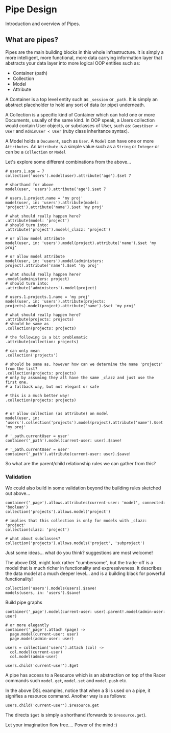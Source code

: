 # Pipe Design

Introduction and overview of Pipes.

## What are pipes?

Pipes are the main building blocks in this whole infrastructure. It is simply a more intelligent, more functional,
more data carrying information layer that abstracts your data layer into more logical OOP entities such as:

- Container (path)
- Collection
- Model
- Attribute

A Container is a top level entity such as `_session` or `_path`. It is simply an abstract placeholder to hold
 any sort of data (or pipe) underneath.

A Collection is a specific kind of Container which can hold one or more Documents, usually of the same kind.
In OOP speak, a Users collection would contain User objects, or subclasses of User, such as:
`GuestUser < User` and `AdminUser < User` (ruby class inheritance syntax).

A Model holds a `Document`, such as `User`. A `Model` can have one or more `Attributes`.
An `Attribute` is a simple value such as a `String` or `Integer` or can be a `Collection` or `Model`

Let's explore some different combinations from the above...

```livescript
# users.1.age = 7
collection('users').model(user).attribute('age').$set 7

# shorthand for above
model(user, 'users').attribute('age').$set 7

# users.1.project.name = 'my proj'
model(user, in: 'users').attribute(model: 'project').attribute('name').$set 'my proj'

# what should really happen here?
.attribute(model: 'project')
# should turn into:
.attribute('project').model(_clazz: 'project')

# or allow model attribute
model(user, in: 'users').model(project).attribute('name').$set 'my proj'

# or allow model attribute
model(user, in: 'users').model(administers: project).attribute('name').$set 'my proj'

# what should really happen here?
.model(administers: project)
# should turn into:
.attribute('administers').model(project)

# users.1.projects.1.name = 'my proj'
model(user, in: 'users').attribute(projects: projects).model(project).attribute('name').$set 'my proj'

# what should really happen here?
.attribute(projects: projects)
# should be same as
.collection(projects: projects)

# the following is a bit problematic
.attribute(collection: projects)

# can only mean
.collection('projects')

# should be same as, however how can we determine the name 'projects' from the list?
.collection(projects: projects)
# only by assuming they all have the same _clazz and just use the first one.
# a fallback way, but not elegant or safe

# this is a much better way!
.collection(projects: projects)


# or allow collection (as attribute) on model
model(user, in: 'users').collection('projects').model(project).attribute('name').$set 'my proj'

# '_path.currentUser = user'
container('_path').model(current-user: user).$save!

# '_path.currentUser = user'
container('_path').attribute(current-user: user).$save!
```

So what are the parent/child relationship rules we can gather from this?

### Validation

We could also build in some validation beyond the building rules sketched out above...

```
container('_page').allows.attributes(current-user: 'model', connected: 'boolean')
collection('projects').allows.model('project')

# implies that this collection is only for models with _clazz: 'project'
collection(clazz: 'project')

# what about subclasses?
collection('projects').allows.models('project', 'subproject')
```

Just some ideas... what do you think? suggestions are most welcome!

The above DSL might look rather "cumbersome", but the trade-off is a model that is much richer in functionality
and expressiveness. It describes the data model at a much deeper level... and is a building black for
powerful functionality!

```livescript
collection('users').models(users).$save!
models(users, in: 'users').$save!
```

Build pipe graphs

```livescript
container('_page').model(current-user: user).parent!.model(admin-user: user)

# or more elegantly
container('_page').attach (page) ->
  page.model(current-user: user)
  page.model(admin-user: user)

users = collection('users').attach (col) ->
  col.model(current-user)
  col.model(admin-user)

users.child('current-user').$get
```

A pipe has access to a Resource which is an abstraction on top of the Racer commands
such `model.get`, `model.set` and `model.push` etc.

In the above DSL examples, notice that when a $ is used on a pipe, it signifies a resource command.
Another way is as follows:

```livescript
users.child('current-user').$resource.get
```

The directs `$get` is simply a shorthand (forwards to `$resource.get`).

Let your imagination flow free.... Power of the mind :)
